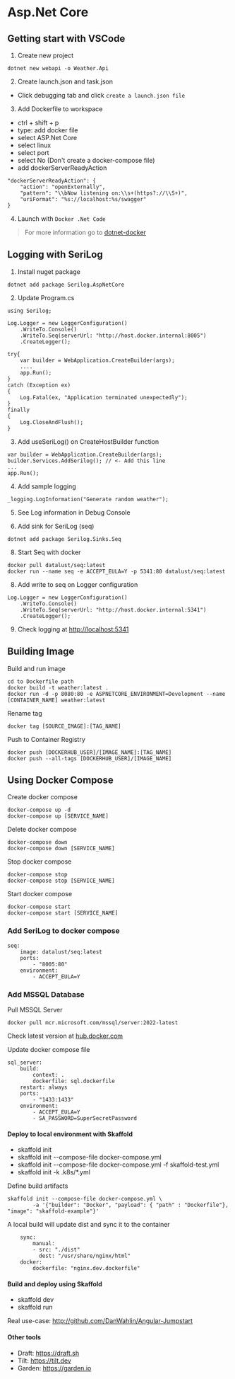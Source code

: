# Asp.Net Core
## Getting start with VSCode
1. Create new project
```
dotnet new webapi -o Weather.Api
```
2. Create launch.json and task.json
* Click debugging tab and click `create a launch.json file`
3. Add Dockerfile to workspace
* ctrl + shift + p
* type: add docker file
* select ASP.Net Core
* select linux
* select port
* select No (Don't create a docker-compose file)
* add dockerServerReadyAction
```
"dockerServerReadyAction": {
    "action": "openExternally",
    "pattern": "\\bNow listening on:\\s+(https?://\\S+)",
    "uriFormat": "%s://localhost:%s/swagger"
}
```
4. Launch with `Docker .Net Code`

> For more information go to [dotnet-docker](https://github.com/dotnet/dotnet-docker)


## Logging with SeriLog
1. Install nuget package
```
dotnet add package Serilog.AspNetCore  
```
2. Update Program.cs
```
using Serilog;

Log.Logger = new LoggerConfiguration()
    .WriteTo.Console()
    .WriteTo.Seq(serverUrl: "http://host.docker.internal:8005")
    .CreateLogger();

try{
    var builder = WebApplication.CreateBuilder(args);
    ....
    app.Run();
}
catch (Exception ex)
{
    Log.Fatal(ex, "Application terminated unexpectedly");
}
finally
{
    Log.CloseAndFlush();
}
```
3. Add useSeriLog() on CreateHostBuilder function
```
var builder = WebApplication.CreateBuilder(args);
builder.Services.AddSerilog(); // <- Add this line
...
app.Run();
```

4. Add sample logging
```
_logging.LogInformation("Generate random weather");
```

5. See Log information in Debug Console

6. Add sink for SeriLog (seq)
```
dotnet add package Serilog.Sinks.Seq
```

8. Start Seq with docker
```
docker pull datalust/seq:latest
docker run --name seq -e ACCEPT_EULA=Y -p 5341:80 datalust/seq:latest
```

8. Add write to seq on Logger configuration
```
Log.Logger = new LoggerConfiguration()
    .WriteTo.Console()
    .WriteTo.Seq(serverUrl: "http://host.docker.internal:5341")
    .CreateLogger();
```

9. Check logging at [http://localhost:5341](http://localhost:5341)

## Building Image
Build and run image
```
cd to Dockerfile path
docker build -t weather:latest .
docker run -d -p 8080:80 -e ASPNETCORE_ENVIRONMENT=Development --name [CONTAINER_NAME] weather:latest
```

Rename tag
```
docker tag [SOURCE_IMAGE]:[TAG_NAME]
```

Push to Container Registry
```
docker push [DOCKERHUB_USER]/[IMAGE_NAME]:[TAG_NAME]
docker push --all-tags [DOCKERHUB_USER]/[IMAGE_NAME]
```

## Using Docker Compose
Create docker compose
```
docker-compose up -d
docker-compose up [SERVICE_NAME]
```
Delete docker compose
```
docker-compose down
docker-compose down [SERVICE_NAME]
```
Stop docker compose
```
docker-compose stop
docker-compose stop [SERVICE_NAME]
``` 
Start docker compose
```
docker-compose start
docker-compose start [SERVICE_NAME]
```

### Add SeriLog to docker compose
```
seq:
    image: datalust/seq:latest
    ports:
        - "8005:80"
    environment:
        - ACCEPT_EULA=Y
```

### Add MSSQL Database
Pull MSSQL Server
```
docker pull mcr.microsoft.com/mssql/server:2022-latest
```
Check latest version at [hub.docker.com](https://hub.docker.com/_/microsoft-mssql-server)

Update docker compose file
```
sql_server:
    build:
        context: .
        dockerfile: sql.dockerfile
    restart: always
    ports:
        - "1433:1433"
    environment:
        - ACCEPT_EULA=Y
        - SA_PASSWORD=SuperSecretPassword
```

#### Deploy to local environment with Skaffold
* skaffold init
* skaffold init --compose-file docker-compose.yml
* skaffold init --compose-file docker-compose.yml -f skaffold-test.yml
* skaffold init -k .k8s/*.yml

Define build artifacts
```
skaffold init --compose-file docker-compose.yml \
        -a '{"builder": "Docker", "payload": { "path" : "Dockerfile"}, "image": "skaffold-example"}'
```

A local build will update dist and sync it to the container
```
    sync:
        manual:
        - src: "./dist"
          dest: "/usr/share/nginx/html"
    docker:
        dockerfile: "nginx.dev.dockerfile"
```

#### Build and deploy using Skaffold
* skaffold dev
* skaffold run

Real use-case: http://github.com/DanWahlin/Angular-Jumpstart

#### Other tools
* Draft: https://draft.sh
* Tilt: https://tilt.dev
* Garden: https://garden.io
